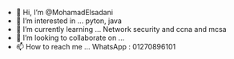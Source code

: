 - 👋 Hi, I’m @MohamadElsadani
- 👀 I’m interested in ... pyton, java
- 🌱 I’m currently learning ... Network security and ccna and mcsa
- 💞️ I’m looking to collaborate on ... 
- 📫 How to reach me ... WhatsApp : 01270896101

<!---
MohamadElsadani/MohamadElsadani is a ✨ special ✨ repository because its `README.md` (this file) appears on your GitHub profile.
You can click the Preview link to take a look at your changes.
--->

